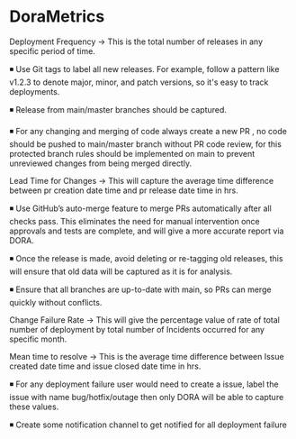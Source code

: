 # DoraMetrics

Deployment Frequency → This is the total number of releases in any specific period of time. 

 ◾ Use Git tags to label all new releases. For example, follow a pattern like v1.2.3 to denote major, minor, and patch versions, so it's easy to track deployments. 

 ◾ Release from main/master branches should be captured.

 ◾ For any changing and merging of code always create a new PR , no code should be pushed to main/master branch without PR code review, for this protected branch rules should be implemented on main to prevent unreviewed changes from being merged directly.

Lead Time for Changes → This will capture the average time difference between pr creation date time and pr release date time in hrs. 

◾ Use GitHub’s auto-merge feature to merge PRs automatically after all checks pass. This eliminates the need for manual intervention once approvals and tests are complete, and will give a more accurate report via DORA. 

◾ Once the release is made, avoid deleting or re-tagging old releases, this will ensure that old data will be captured as it is for analysis.

◾ Ensure that all branches are up-to-date with main, so PRs can merge quickly without conflicts.

Change Failure Rate  → This will give the percentage value of rate of total number of deployment by total number of Incidents occurred for any specific month.  


Mean time to resolve → This is the average time difference between Issue created date time and issue closed date time in hrs. 

◾ For any deployment failure user would need to create a issue, label the issue with name bug/hotfix/outage then only DORA will be able to capture these values. 

◾ Create some notification channel to get notified for all deployment failure 